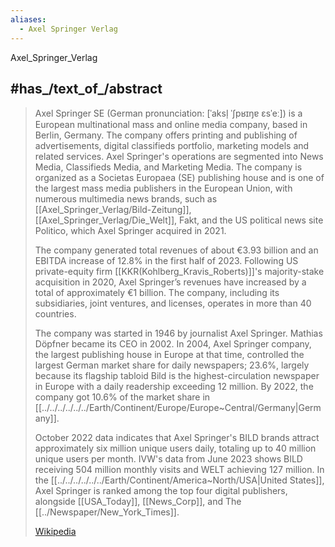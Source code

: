 ```yaml
---
aliases:
  - Axel Springer Verlag
---
```


Axel_Springer_Verlag

## #has_/text_of_/abstract 

> Axel Springer SE (German pronunciation: [ˈaksl̩ ˈʃpʁɪŋɐ ɛsˈeː]) 
> is a European multinational mass and online media company, based in Berlin, Germany. 
> The company offers printing and publishing of advertisements, digital classifieds portfolio, marketing models 
> and related services. 
> Axel Springer's operations are segmented into News Media, Classifieds Media, and Marketing Media. 
> The company is organized as a Societas Europaea (SE) publishing house 
> and is one of the largest mass media publishers in the European Union, 
> with numerous multimedia news brands, such as [[Axel_Springer_Verlag/Bild-Zeitung]], [[Axel_Springer_Verlag/Die_Welt]], Fakt, 
> and the US political news site Politico, which Axel Springer acquired in 2021.
>
> The company generated total revenues of about €3.93 billion 
> and an EBITDA increase of 12.8% in the first half of 2023. 
> Following US private-equity firm [[KKR(Kohlberg_Kravis_Roberts)]]'s majority-stake acquisition in 2020, 
> Axel Springer’s revenues have increased by a total of approximately €1 billion. 
> The company, including its subsidiaries, joint ventures, and licenses, operates in more than 40 countries.
>
> The company was started in 1946 by journalist Axel Springer. Mathias Döpfner became its CEO in 2002. 
> In 2004, Axel Springer company, the largest publishing house in Europe at that time, 
> controlled the largest German market share for daily newspapers; 23.6%, 
> largely because its flagship tabloid Bild is the highest-circulation newspaper in Europe 
> with a daily readership exceeding 12 million. By 2022, the company got 10.6% of the market share in [[../../../../../../Earth/Continent/Europe/Europe~Central/Germany|Germany]].
>
> October 2022 data indicates that Axel Springer's BILD brands attract approximately six million unique users daily, 
> totaling up to 40 million unique users per month. 
> IVW's data from June 2023 shows BILD receiving 504 million monthly visits and WELT achieving 127 million. 
> In the [[../../../../../../Earth/Continent/America~North/USA|United States]], Axel Springer is ranked among the top four digital publishers, 
> alongside [[USA_Today]], [[News_Corp]], and The [[../Newspaper/New_York_Times]].
>
> [Wikipedia](https://en.wikipedia.org/wiki/Axel%20Springer%20SE) 

